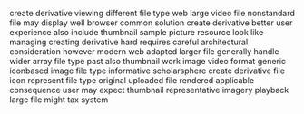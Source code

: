create derivative viewing different file type web large video file nonstandard file may display well browser common solution create derivative better user experience also include thumbnail sample picture resource look like managing creating derivative hard requires careful architectural consideration however modern web adapted larger file generally handle wider array file type past also thumbnail work image video format generic iconbased image file type informative scholarsphere create derivative file icon represent file type original uploaded file rendered applicable consequence user may expect thumbnail representative imagery playback large file might tax system
